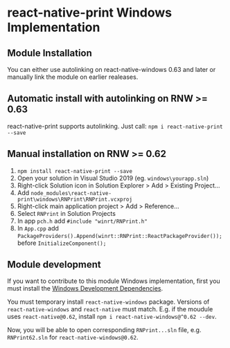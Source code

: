 # react-native-print Windows Implementation

## Module Installation
You can either use autolinking on react-native-windows 0.63 and later or manually link the module on earlier realeases.

## Automatic install with autolinking on RNW >= 0.63
react-native-print supports autolinking. Just call: `npm i react-native-print --save`

## Manual installation on RNW >= 0.62
1. `npm install react-native-print --save`
2. Open your solution in Visual Studio 2019 (eg. `windows\yourapp.sln`)
3. Right-click Solution icon in Solution Explorer > Add > Existing Project...
4. Add `node_modules\react-native-print\windows\RNPrint\RNPrint.vcxproj`
5. Right-click main application project > Add > Reference...
6. Select `RNPrint` in Solution Projects
7. In app `pch.h` add `#include "winrt/RNPrint.h"`
8. In `App.cpp` add `PackageProviders().Append(winrt::RNPrint::ReactPackageProvider());` before `InitializeComponent();`

## Module development

If you want to contribute to this module Windows implementation, first you must install the [Windows Development Dependencies](https://microsoft.github.io/react-native-windows/docs/rnw-dependencies).

You must temporary install `react-native-windows` package. Versions of `react-native-windows` and `react-native` must match. E.g. if the moudule uses `react-native@0.62`, install `npm i react-native-windows@^0.62 --dev`.

Now, you will be able to open corresponding `RNPrint...sln` file, e.g. `RNPrint62.sln` for `react-native-windows@0.62`.
